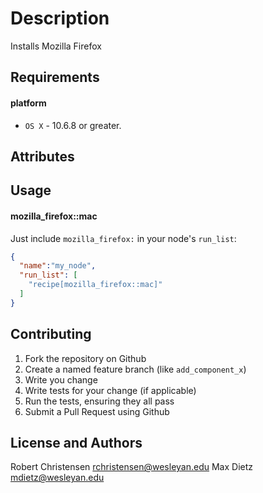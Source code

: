 Description
===========
Installs Mozilla Firefox

Requirements
------------
#### platform
- `OS X` - 10.6.8 or greater.

Attributes
----------

Usage
-----
#### mozilla_firefox::mac

Just include `mozilla_firefox:` in your node's `run_list`:

```json
{
  "name":"my_node",
  "run_list": [
    "recipe[mozilla_firefox::mac]"
  ]
}
```

Contributing
------------

1. Fork the repository on Github
2. Create a named feature branch (like `add_component_x`)
3. Write you change
4. Write tests for your change (if applicable)
5. Run the tests, ensuring they all pass
6. Submit a Pull Request using Github

License and Authors
-------------------
Robert Christensen <rchristensen@wesleyan.edu> 
Max Dietz <mdietz@wesleyan.edu>
